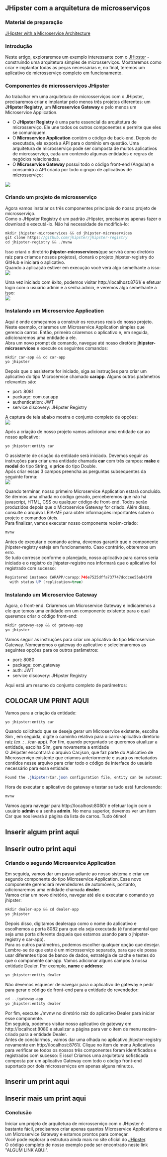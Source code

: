 ## JHipster com a arquitetura de microsserviços

### Material de preparação
[JHipster with a Microservice Architecture](https://www.baeldung.com/jhipster-microservices)<br/>

### Introdução
Neste artigo, exploraremos um exemplo interessante com o [JHipster](https://jhipster.github.io/) - construindo uma arquitetura simples de microsserviços. Mostraremos como criar 
e implantar todas as peças necessárias e, no final, teremos um aplicativo de microsserviço completo em funcionamento.<br/>

### Componentes de microsserviços JHipster
Ao trabalhar em uma arquitetura de microsserviços com o JHipster, precisaremos criar e implantar pelo menos três projetos diferentes: um **JHipster Registry**, um **Microservice 
Gateway** e pelo menos um Microservice Application.<br/>
 * O **JHipster Registry** é uma parte essencial da arquitetura de microsserviço. Ele une todos os outros componentes e permite que eles se comuniquem.
 * O **Microservice Application** contém o código de back-end. Depois de executada, ela exporá a API para o domínio em questão. Uma arquitetura de microsserviço pode ser 
 composta de muitos aplicativos de microsserviço, cada um contendo algumas entidades e regras de negócios relacionadas.
 * O **Microservice Gateway** possui todo o código front-end (Angular) e consumirá a API criada por todo o grupo de aplicativos de microsserviço:
 
<img src="./exemplo/JHipster-Microservice-Architecture.png"/>

### Criando um projeto de microsserviço
Agora vamos instalar os três componentes principais do nosso projeto de microsserviço.<br/>
Como o JHipster Registry é um padrão JHipster, precisamos apenas fazer o download e executá-lo. Não há necessidade de modificá-lo:
```java
mkdir jhipster-microservices && cd jhipster-microservices
git clone https://github.com/jhipster/jhipster-registry
cd jhipster-registry && ./mvnw
```
Isso criará o diretório **jhipster-microservices**(que servirá como diretório raiz para criamos nossos projetos), clonará o projeto jhipster-registry do GitHub e iniciará o aplicativo.<br/>
Quando a aplicação estiver em execução você verá algo semelhante a isso:<br/>
<img src="./exemplo/JHipster-Registry-Rodando.png">

Uma vez iniciado com êxito, podemos visitar http://localhost:8761/ e efetuar login com o usuário 
admin e a senha admin, e veremos algo semelhante a isso:<br/>
<img src="./exemplo/JHipster-Registry-Rodando1.png">

### Instalando um Microservice Application
Aqui é onde começamos a construir os recursos reais do nosso projeto. Neste exemplo, criaremos um Microservice Application simples que gerencia carros. Então, primeiro 
criaremos o aplicativo e, em seguida, adicionaremos uma entidade a ele.<br/>
Abra um novo prompt de comando, navegue até nosso diretório **jhipster-microservices** e execute os seguintes comandos:
```java
mkdir car-app && cd car-app
yo jhipster
```
Depois que o assistente for iniciado, siga as instruções para criar um aplicativo do tipo Microservice chamado **carapp**. Alguns outros parâmetros relevantes são:
 * port: 8081
 * package: com.car.app
 * authentication: JWT
 * service discovery: JHipster Registry
   
A captura de tela abaixo mostra o conjunto completo de opções:<br/>
<img src="./exemplo/GerandoCarsApp.png"/>

Após a criação de nosso projeto vamos adicionar uma entidade car ao nosso aplicativo:
```java
yo jhipster:entity car
```

O assistente de criação da entidade será iniciado. Devemos seguir as instruções para criar uma entidade chamada **car** com três campos: **make** e **model** do tipo String, e **price** do tipo Double.<br/>
Após criar essas 3 campos preencha as perguntas subsequentes da seguinte forma:<br/>
<img src="./exemplo/GerandoEntidadeCar.png"/>

Quando terminar, nosso primeiro Microservice Application estará concluído. Se dermos uma olhada no código gerado, perceberemos que não há javascript, HTML, CSS ou qualquer 
código de front-end. Todos serão produzidos depois que o Microservice Gateway for criado. Além disso, consulte o arquivo LEIA-ME para obter informações importantes sobre o 
projeto e comandos úteis.<br/>
Para finalizar, vamos executar nosso componente recém-criado:
```java
mvnw
```
Antes de executar o comando acima, devemos garantir que o componente jhipster-registry esteja em funcionamento. Caso contrário, obteremos um erro.<br/>
Se tudo corresse conforme o planejado, nosso aplicativo para carros seria iniciado e o registro do jhipster-registro nos informará que o aplicativo foi registrado com sucesso:
```java
Registered instance CARAPP/carapp:746e7525dffa737747dcdcee55ab43f8
  with status UP (replication=true)
```

### Instalando um Microservice Gateway
Agora, o  front-end. Criaremos um Microservice Gateway e indicaremos a ele que temos uma entidade em um componente existente para o qual queremos criar o código front-end:
```java
mkdir gateway-app && cd gateway-app
yo jhipster
```

Vamos seguir as instruções para criar um aplicativo do tipo Microservice Gateway. Nomearemos o gateway do aplicativo e selecionaremos as seguintes opções para os outros parâmetros:
 * port: 8080
 * package: com.gateway
 * auth: JWT
 * service discovery: JHipster Registry
 
Aqui está um resumo do conjunto completo de parâmetros:
## COLOCAR UM PRINT AQUI

Vamos para a criação da entidade:
```java
yo jhipster:entity car
```
Quando solicitado que se deseja gerar um Microservice existente, escolha Sim , em seguida, digite o caminho relativo para o carro-aplicativo diretório raiz 
(ex .: ../car-app). Por fim, quando perguntado se queremos atualizar a entidade, escolha Sim, gere novamente a entidade<br/>
O JHipster encontrará o arquivo Car.json, que faz parte do Aplicativo de Microsserviço existente que criamos anteriormente e usará os metadados contidos nesse arquivo para 
criar todo o código de interface do usuário necessário para essa entidade:
```java
Found the .jhipster/Car.json configuration file, entity can be automatically generated!
``` 
Hora de executar o aplicativo de gateway e testar se tudo está funcionando:
```java
mvnw
```
Vamos agora navegar para http://localhost:8080/ e efetuar login com o usuário **admin** e a senha **admin**. No menu superior, devemos ver um item Car que nos levará 
à página da lista de carros. Tudo ótimo!

## Inserir algum print aqui
## Inserir outro print aqui


### Criando o segundo Microservice Application
Em seguida, vamos dar um passo adiante ao nosso sistema e criar um segundo componente do tipo Microservice Application. Esse novo componente gerenciará revendedores de 
automóveis, portanto, adicionaremos uma entidade chamada **dealer**.<br/>
Vamos criar um novo diretório, navegar até ele e executar o comando yo jhipster:
```java
mkdir dealer-app && cd dealer-app
yo jhipster
```
Depois disso, digitamos dealerapp como o nome do aplicativo e escolhemos a porta 8082 para que ela seja executada (é fundamental que seja uma porta diferente daquela 
que estamos usando para o jhipster-registry e car-app).<br/>
Para os outros parâmetros, podemos escolher qualquer opção que desejar. Lembre-se de que este é um microsserviço separado, para que ele possa usar diferentes tipos de 
banco de dados, estratégia de cache e testes do que o componente car-app.
Vamos adicionar alguns campos à nossa entidade Dealer. Por exemplo, **name** e **address**:
```java
yo jhipster:entity dealer
```
Não devemos esquecer de navegar para o aplicativo de gateway e pedir para gerar o código de front-end para a entidade do revendedor:
```java
cd ../gateway-app 
yo jhipster:entity dealer
```
Por fim, execute ./mvnw no diretório raiz do aplicativo Dealer para iniciar esse componente.<br/>
Em seguida, podemos visitar nosso aplicativo de gateway em http://localhost:8080 e atualizar a página para ver o item de menu recém-criado para a entidade Dealer.<br/>
Antes de concluirmos , vamos dar uma olhada no aplicativo jhipster-registry novamente em http://localhost:8761/. Clique no item de menu Aplicativos para verificar se 
todos os nossos três componentes foram identificados e registrados com sucesso: É isso! Criamos uma arquitetura sofisticada composta por um aplicativo Gateway com todo o 
código front-end suportado por dois microsserviços em apenas alguns minutos.

## Inserir um print aqui
## Inserir mais um print aqui

### Conclusão
Iniciar um projeto de arquitetura de microsserviço com o JHipster é bastante fácil, precisamos criar apenas quantos Microservice Applications e um Microservice Gateway e 
estamos prontos para começar.<br/>
Você pode explorar a estrutura ainda mais no site oficial do [JHipster](https://www.jhipster.tech/microservices-architecture/).<br/>
O código completo de nosso exemplo pode ser encontrado neste link "ALGUM LINK AQUI".
 